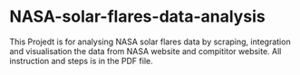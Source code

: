 # NASA-solar-flares-data-analysis

This Projedt is for analysing NASA solar flares data by scraping, integration and visualisation the data from NASA website and compititor website.
All instruction and steps is in the PDF file.
